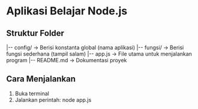 # Aplikasi Belajar Node.js

## Struktur Folder

|-- config/         -> Berisi konstanta global (nama aplikasi)
|-- fungsi/         -> Berisi fungsi sederhana (tampil salam)
|-- app.js          -> File utama untuk menjalankan program
|-- README.md       -> Dokumentasi proyek

## Cara Menjalankan

1. Buka terminal
2. Jalankan perintah:
node app.js